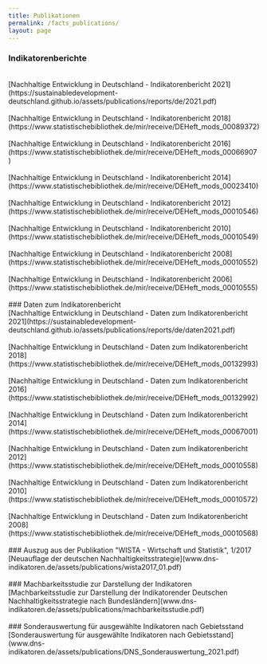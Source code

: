```yaml
---
title: Publikationen
permalink: /facts_publications/
layout: page
---
```


### Indikatorenberichte
<br>
[Nachhaltige Entwicklung in Deutschland - Indikatorenbericht 2021](https://sustainabledevelopment-deutschland.github.io/assets/publications/reports/de/2021.pdf)
<br><br>
[Nachhaltige Entwicklung in Deutschland - Indikatorenbericht 2018](https://www.statistischebibliothek.de/mir/receive/DEHeft_mods_00089372)
<br><br>
[Nachhaltige Entwicklung in Deutschland - Indikatorenbericht 2016](https://www.statistischebibliothek.de/mir/receive/DEHeft_mods_00066907)
<br><br>
[Nachhaltige Entwicklung in Deutschland - Indikatorenbericht 2014](https://www.statistischebibliothek.de/mir/receive/DEHeft_mods_00023410)
<br><br>
[Nachhaltige Entwicklung in Deutschland - Indikatorenbericht 2012](https://www.statistischebibliothek.de/mir/receive/DEHeft_mods_00010546)
<br><br>
[Nachhaltige Entwicklung in Deutschland - Indikatorenbericht 2010](https://www.statistischebibliothek.de/mir/receive/DEHeft_mods_00010549)
<br><br>
[Nachhaltige Entwicklung in Deutschland - Indikatorenbericht 2008](https://www.statistischebibliothek.de/mir/receive/DEHeft_mods_00010552)
<br><br>
[Nachhaltige Entwicklung in Deutschland - Indikatorenbericht 2006](https://www.statistischebibliothek.de/mir/receive/DEHeft_mods_00010555)
<br><br>
### Daten zum Indikatorenbericht
<br>
[Nachhaltige Entwicklung in Deutschland - Daten zum Indikatorenbericht 2021](https://sustainabledevelopment-deutschland.github.io/assets/publications/reports/de/daten2021.pdf)
<br><br>
[Nachhaltige Entwicklung in Deutschland - Daten zum Indikatorenbericht 2018](https://www.statistischebibliothek.de/mir/receive/DEHeft_mods_00132993)
<br><br>
[Nachhaltige Entwicklung in Deutschland - Daten zum Indikatorenbericht 2016](https://www.statistischebibliothek.de/mir/receive/DEHeft_mods_00132992)
<br><br>
[Nachhaltige Entwicklung in Deutschland - Daten zum Indikatorenbericht 2014](https://www.statistischebibliothek.de/mir/receive/DEHeft_mods_00067001)
<br><br>
[Nachhaltige Entwicklung in Deutschland - Daten zum Indikatorenbericht 2012](https://www.statistischebibliothek.de/mir/receive/DEHeft_mods_00010558)
<br><br>
[Nachhaltige Entwicklung in Deutschland - Daten zum Indikatorenbericht 2010](https://www.statistischebibliothek.de/mir/receive/DEHeft_mods_00010572)
<br><br>
[Nachhaltige Entwicklung in Deutschland - Daten zum Indikatorenbericht 2008](https://www.statistischebibliothek.de/mir/receive/DEHeft_mods_00010568)
<br><br>
### Auszug aus der Publikation "WISTA - Wirtschaft und Statistik", 1/2017
<br>
[Neuauflage der deutschen Nachhaltigkeitsstrategie](www.dns-indikatoren.de/assets/publications/wista2017_01.pdf)
<br><br>
### Machbarkeitsstudie zur Darstellung der Indikatoren
<br>
[Machbarkeitsstudie zur Darstellung der Indikatorender Deutschen Nachhaltigkeitsstrategie nach Bundesländern](www.dns-indikatoren.de/assets/publications/machbarkeitsstudie.pdf)
<br><br>
### Sonderauswertung für ausgewählte Indikatoren nach Gebietsstand
<br>
[Sonderauswertung für ausgewählte Indikatoren nach Gebietsstand](www.dns-indikatoren.de/assets/publications/DNS_Sonderauswertung_2021.pdf)
